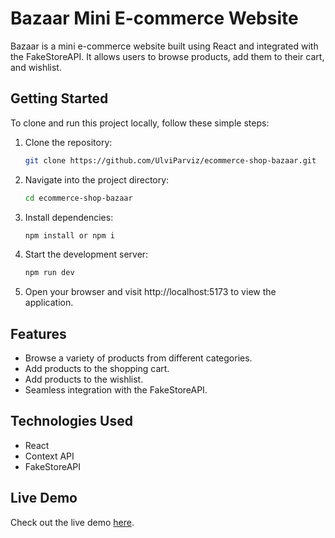 # Bazaar Mini E-commerce Website

Bazaar is a mini e-commerce website built using React and integrated with the FakeStoreAPI. It allows users to browse products, add them to their cart, and wishlist.

## Getting Started

To clone and run this project locally, follow these simple steps:

1. Clone the repository:

   ```bash
   git clone https://github.com/UlviParviz/ecommerce-shop-bazaar.git

2. Navigate into the project directory:

   ```bash
   cd ecommerce-shop-bazaar

3. Install dependencies:

   ```bash
   npm install or npm i

4. Start the development server:

   ```bash
   npm run dev

5. Open your browser and visit http://localhost:5173 to view the application.

## Features

- Browse a variety of products from different categories.
- Add products to the shopping cart.
- Add products to the wishlist.
- Seamless integration with the FakeStoreAPI.

## Technologies Used

- React
- Context API
- FakeStoreAPI

## Live Demo

Check out the live demo [here](https://bazaar-shop-eta.vercel.app/).      

